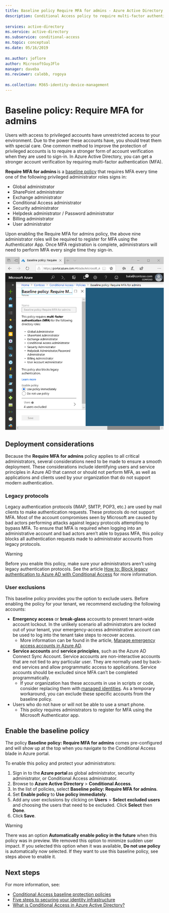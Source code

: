 ```yaml
---
title: Baseline policy Require MFA for admins - Azure Active Directory
description: Conditional Access policy to require multi-factor authentication for administrators

services: active-directory
ms.service: active-directory
ms.subservice: conditional-access
ms.topic: conceptual
ms.date: 05/16/2019

ms.author: joflore
author: MicrosoftGuyJFlo
manager: daveba
ms.reviewer: calebb, rogoya

ms.collection: M365-identity-device-management
---
```

# Baseline policy: Require MFA for admins

Users with access to privileged accounts have unrestricted access to your environment. Due to the power these accounts have, you should treat them with special care. One common method to improve the protection of privileged accounts is to require a stronger form of account verification when they are used to sign-in. In Azure Active Directory, you can get a stronger account verification by requiring multi-factor authentication (MFA).

**Require MFA for admins** is a [baseline policy](concept-baseline-protection.md) that requires MFA every time one of the following privileged administrator roles signs in:

* Global administrator
* SharePoint administrator
* Exchange administrator
* Conditional Access administrator
* Security administrator
* Helpdesk administrator / Password administrator
* Billing administrator
* User administrator

Upon enabling the Require MFA for admins policy, the above nine administrator roles will be required to register for MFA using the Authenticator App. Once MFA registration is complete, administrators will need to perform MFA every single time they sign-in.

![Require MFA for admins baseline policy](./media/howto-baseline-protect-administrators/baseline-policy-require-mfa-for-admins.png)

## Deployment considerations

Because the **Require MFA for admins** policy applies to all critical administrators, several considerations need to be made to ensure a smooth deployment. These considerations include identifying users and service principles in Azure AD that cannot or should not perform MFA, as well as applications and clients used by your organization that do not support modern authentication.

### Legacy protocols

Legacy authentication protocols (IMAP, SMTP, POP3, etc.) are used by mail clients to make authentication requests. These protocols do not support MFA. Most of the account compromises seen by Microsoft are caused by bad actors performing attacks against legacy protocols attempting to bypass MFA. To ensure that MFA is required when logging into an administrative account and bad actors aren’t able to bypass MFA, this policy blocks all authentication requests made to administrator accounts from legacy protocols.

> [!WARNING]
> Before you enable this policy, make sure your administrators aren’t using legacy authentication protocols. See the article [How to: Block legacy authentication to Azure AD with Conditional Access](howto-baseline-protect-legacy-auth.md#identify-legacy-authentication-use) for more information.

### User exclusions

This baseline policy provides you the option to exclude users. Before enabling the policy for your tenant, we recommend excluding the following accounts:

* **Emergency access** or **break-glass** accounts to prevent tenant-wide account lockout. In the unlikely scenario all administrators are locked out of your tenant, your emergency-access administrative account can be used to log into the tenant take steps to recover access.
   * More information can be found in the article, [Manage emergency access accounts in Azure AD](../users-groups-roles/directory-emergency-access.md).
* **Service accounts** and **service principles**, such as the Azure AD Connect Sync Account. Service accounts are non-interactive accounts that are not tied to any particular user. They are normally used by back-end services and allow programmatic access to applications. Service accounts should be excluded since MFA can’t be completed programmatically.
   * If your organization has these accounts in use in scripts or code, consider replacing them with [managed identities](../managed-identities-azure-resources/overview.md). As a temporary workaround, you can exclude these specific accounts from the baseline policy.
* Users who do not have or will not be able to use a smart phone.
   * This policy requires administrators to register for MFA using the Microsoft Authenticator app.

## Enable the baseline policy

The policy **Baseline policy: Require MFA for admins** comes pre-configured and will show up at the top when you navigate to the Conditional Access blade in Azure portal.

To enable this policy and protect your administrators:

1. Sign in to the **Azure portal** as global administrator, security administrator, or Conditional Access administrator.
1. Browse to **Azure Active Directory** > **Conditional Access**.
1. In the list of policies, select **Baseline policy: Require MFA for admins**.
1. Set **Enable policy** to **Use policy immediately**.
1. Add any user exclusions by clicking on **Users** > **Select excluded users** and choosing the users that need to be excluded. Click **Select** then **Done**.
1. Click **Save**.

> [!WARNING]
> There was an option **Automatically enable policy in the future** when this policy was in preview. We removed this option to minimize sudden user impact. If you selected this option when it was available, **Do not use policy** is automatically now selected. If they want to use this baseline policy, see steps above to enable it.

## Next steps

For more information, see:

* [Conditional Access baseline protection policies](concept-baseline-protection.md)
* [Five steps to securing your identity infrastructure](../../security/azure-ad-secure-steps.md)
* [What is Conditional Access in Azure Active Directory?](overview.md)
